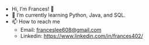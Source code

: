 - Hi, I’m Frances! 👋 
- 🌱 I’m currently learning Python, Java, and SQL.
- 📫 How to reach me 
  - Email: franceslee608@gmail.com
  - Linkedin: https://www.linkedin.com/in/frances402/

<!---
frances608/frances608 is a ✨ special ✨ repository because its `README.md` (this file) appears on your GitHub profile.
You can click the Preview link to take a look at your changes.
--->
